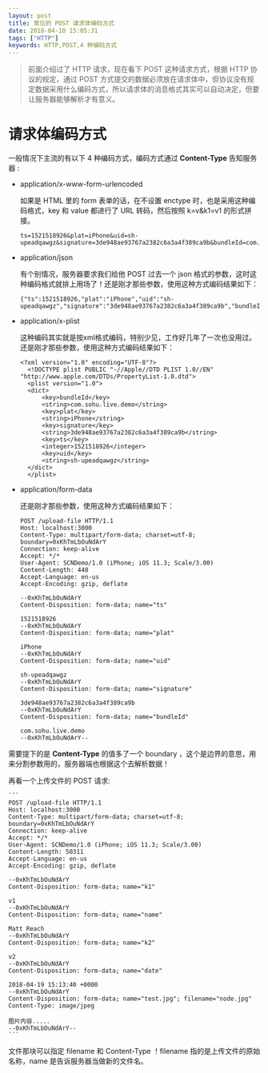 ```yaml
---
layout: post
title: 常见的 POST 请求体编码方式
date: 2018-04-10 15:05:31
tags: ["HTTP"]
keywords: HTTP,POST,4 种编码方式
---
```


> 前面介绍过了 HTTP 请求，现在看下 POST 这种请求方式，根据 HTTP 协议的规定，通过 POST 方式提交的数据必须放在请求体中，但协议没有规定数据采用什么编码方式，所以请求体的消息格式其实可以自动决定，但要让服务器能够解析才有意义。

# 请求体编码方式

一般情况下主流的有以下 4 种编码方式，编码方式通过 **Content-Type** 告知服务器 :

- application/x-www-form-urlencoded

    如果是 HTML 里的 form 表单的话，在不设置 enctype 时，也是采用这种编码格式，key 和 value 都进行了 URL 转码，然后按照 k=v&k1=v1 的形式拼接。

    ```
    ts=1521518926&plat=iPhone&uid=sh-upeadqawgz&signature=3de948ae93767a2382c6a3a4f389ca9b&bundleId=com.sohu.live.demo
    ```
  
<!--more-->
   
- application/json
    
    有个别情况，服务器要求我们给他 POST 过去一个 json 格式的参数，这时这种编码格式就排上用场了！还是刚才那些参数，使用这种方式编码结果如下：
    
    ```
    {"ts":1521518926,"plat":"iPhone","uid":"sh-upeadqawgz","signature":"3de948ae93767a2382c6a3a4f389ca9b","bundleId":"com.sohu.live.demo"}
    ```

- application/x-plist

  这种编码其实就是按xml格式编码，特别少见，工作好几年了一次也没用过。还是刚才那些参数，使用这种方式编码结果如下：
  
  ```
  <?xml version="1.0" encoding="UTF-8"?>
    <!DOCTYPE plist PUBLIC "-//Apple//DTD PLIST 1.0//EN" "http://www.apple.com/DTDs/PropertyList-1.0.dtd">
    <plist version="1.0">
    <dict>
    	<key>bundleId</key>
    	<string>com.sohu.live.demo</string>
    	<key>plat</key>
    	<string>iPhone</string>
    	<key>signature</key>
    	<string>3de948ae93767a2382c6a3a4f389ca9b</string>
    	<key>ts</key>
    	<integer>1521518926</integer>
    	<key>uid</key>
    	<string>sh-upeadqawgz</string>
    </dict>
    </plist>
  ```
  
- application/form-data

    还是刚才那些参数，使用这种方式编码结果如下：

    ```
    POST /upload-file HTTP/1.1
    Host: localhost:3000
    Content-Type: multipart/form-data; charset=utf-8; boundary=0xKhTmLbOuNdArY
    Connection: keep-alive
    Accept: */*
    User-Agent: SCNDemo/1.0 (iPhone; iOS 11.3; Scale/3.00)
    Content-Length: 448
    Accept-Language: en-us
    Accept-Encoding: gzip, deflate
    
    --0xKhTmLbOuNdArY
    Content-Disposition: form-data; name="ts"
    
    1521518926
    --0xKhTmLbOuNdArY
    Content-Disposition: form-data; name="plat"
    
    iPhone
    --0xKhTmLbOuNdArY
    Content-Disposition: form-data; name="uid"
    
    sh-upeadqawgz
    --0xKhTmLbOuNdArY
    Content-Disposition: form-data; name="signature"
    
    3de948ae93767a2382c6a3a4f389ca9b
    --0xKhTmLbOuNdArY
    Content-Disposition: form-data; name="bundleId"
    
    com.sohu.live.demo
    --0xKhTmLbOuNdArY--
    ```
    
需要提下的是 **Content-Type** 的值多了一个 boundary ，这个是边界的意思，用来分割参数用的，服务器端也根据这个去解析数据！
    
再看一个上传文件的 POST 请求:
    
    ```
    POST /upload-file HTTP/1.1
    Host: localhost:3000
    Content-Type: multipart/form-data; charset=utf-8; boundary=0xKhTmLbOuNdArY
    Connection: keep-alive
    Accept: */*
    User-Agent: SCNDemo/1.0 (iPhone; iOS 11.3; Scale/3.00)
    Content-Length: 50311
    Accept-Language: en-us
    Accept-Encoding: gzip, deflate
    
    --0xKhTmLbOuNdArY
    Content-Disposition: form-data; name="k1"
    
    v1
    --0xKhTmLbOuNdArY
    Content-Disposition: form-data; name="name"
    
    Matt Reach
    --0xKhTmLbOuNdArY
    Content-Disposition: form-data; name="k2"
    
    v2
    --0xKhTmLbOuNdArY
    Content-Disposition: form-data; name="date"
    
    2018-04-19 15:13:40 +0000
    --0xKhTmLbOuNdArY
    Content-Disposition: form-data; name="test.jpg"; filename="node.jpg"
    Content-Type: image/jpeg
    
    图片内容.....
    --0xKhTmLbOuNdArY--
    ```
  
文件那块可以指定 filename 和 Content-Type ！filename 指的是上传文件的原始名称，name 是告诉服务器当做新的文件名。